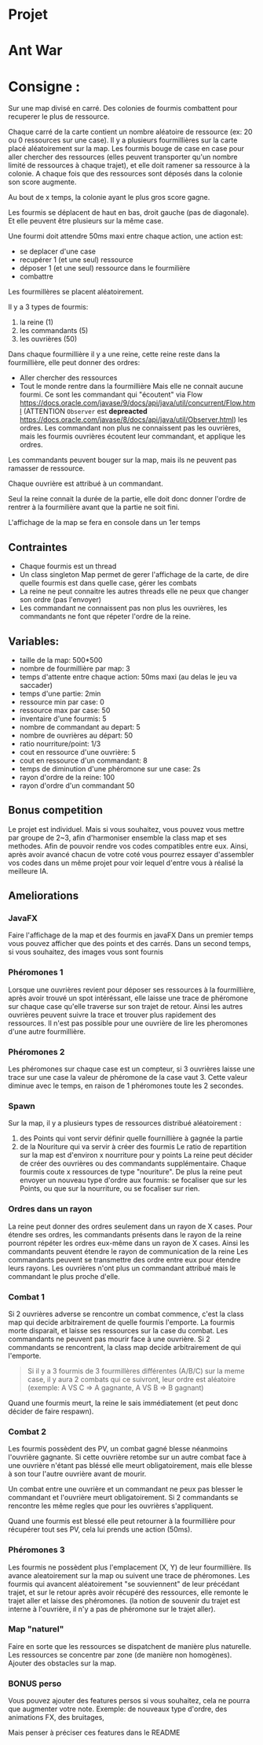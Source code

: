 # Projet
# Ant War


# Consigne :

Sur une map divisé en carré. Des colonies de fourmis combattent pour recuperer le plus de ressource.

Chaque carré de la carte contient un nombre aléatoire de ressource (ex: 20 ou 0 ressources sur une case). Il y a plusieurs fourmillières sur la carte placé aléatoirement sur la map.
Les fourmis bouge de case en case pour aller chercher des ressources (elles peuvent transporter qu'un nombre limité de ressources à chaque trajet), et elle doit ramener sa ressource à la colonie. A chaque fois que des ressources sont déposés dans la colonie son score augmente.

Au bout de x temps, la colonie ayant le plus gros score gagne.

Les fourmis se déplacent de haut en bas, droit gauche (pas de diagonale). Et elle peuvent être plusieurs sur la même case.

Une fourmi doit attendre 50ms maxi entre chaque action, une action est:
- se deplacer d'une case
- recupérer 1 (et une seul) ressource
- déposer 1 (et une seul) ressource dans le fourmilière
- combattre

Les fourmillères se placent aléatoirement.

Il y a 3 types de fourmis:
1. la reine (1)
2. les commandants (5)
3. les ouvrières (50)

Dans chaque fourmillière il y a une reine, cette reine reste dans la fourmillière, elle peut donner des ordres:
- Aller chercher des ressources
- Tout le monde rentre dans la fourmillière
  Mais elle ne connait aucune fourmi. Ce sont les commandant qui "écoutent" via Flow https://docs.oracle.com/javase/9/docs/api/java/util/concurrent/Flow.html (ATTENTION `Observer` est **depreacted** https://docs.oracle.com/javase/8/docs/api/java/util/Observer.html) les ordres. Les commandant non plus ne connaissent pas les ouvrières, mais les fourmis ouvrières écoutent leur commandant, et applique les ordres.

Les commandants peuvent bouger sur la map, mais ils ne peuvent pas ramasser de ressource.

Chaque ouvrière est attribué à un commandant.

Seul la reine connait la durée de la partie, elle doit donc donner l'ordre de rentrer à la fourmilière avant que la partie ne soit fini.

L'affichage de la map se fera en console dans un 1er temps


## Contraintes
- Chaque fourmis est un thread
- Un class singleton Map permet de gerer l'affichage de la carte, de dire quelle fourmis est dans quelle case, gérer les combats
- La reine ne peut connaitre les autres threads elle ne peux que changer son ordre (pas l'envoyer)
- Les commandant ne connaissent pas non plus les ouvrières, les commandants ne font que répeter l'ordre de la reine.


## Variables:
- taille de la map: 500*500
- nombre de fourmillière par map: 3
- temps d'attente entre chaque action: 50ms maxi (au delas le jeu va saccader)
- temps d'une partie: 2min
- ressource min par case: 0
- ressource max par case: 50
- inventaire d'une fourmis: 5
- nombre de commandant au depart: 5
- nombre de ouvrières au départ: 50
- ratio nourriture/point: 1/3
- cout en ressource d'une ouvrière: 5
- cout en ressource d'un commandant: 8
- temps de diminution d'une phéromone sur une case: 2s
- rayon d'ordre de la reine: 100
- rayon d'ordre d'un commandant 50


## Bonus competition
Le projet est individuel. Mais si vous souhaitez, vous pouvez vous mettre par groupe de 2~3, afin d'harmoniser ensemble la class map et ses methodes. Afin de pouvoir rendre vos codes compatibles entre eux. Ainsi, après avoir avancé chacun de votre coté vous pourrez essayer d'assembler vos codes dans un même projet pour voir lequel d'entre vous à réalisé la meilleure IA.

## Ameliorations
### JavaFX
Faire l'affichage de la map et des fourmis en javaFX
Dans un premier temps vous pouvez afficher que des points et des carrés.
Dans un second temps, si vous souhaitez, des images vous sont fournis

### Phéromones 1
Lorsque une ouvrières revient pour déposer ses ressources à la fourmillière, après avoir trouvé un spot intéréssant, elle laisse une trace de phéromone sur chaque case qu'elle traverse sur son trajet de retour. Ainsi les autres ouvrières peuvent suivre la trace et trouver plus rapidement des ressources. Il n'est pas possible pour une ouvrière de lire les pheromones d'une autre fourmillière.


### Phéromones 2
Les phéromones sur chaque case est un compteur, si 3 ouvrières laisse une trace sur une case la valeur de phéromone de la case vaut 3. Cette valeur diminue avec le temps, en raison de 1 phéromones toute les 2 secondes.


### Spawn
Sur la map, il y a plusieurs types de ressources distribué aléatoirement :
1. des Points qui vont servir définir quelle fournillière à gagnée la partie
2. de la Nouriture qui va servir à créer des fourmis
   Le ratio de repartition sur la map est d'environ x nourriture pour y points
   La reine peut décider de créer des ouvrières ou des commandants supplémentaire. Chaque fourmis coute x ressources de type "nouriture".
   De plus la reine peut envoyer un nouveau type d'ordre aux fourmis: se focaliser que sur les Points, ou que sur la nourriture, ou se focaliser sur rien.


### Ordres dans un rayon
La reine peut donner des ordres seulement dans un rayon de X cases. Pour étendre ses ordres, les commandants présents dans le rayon de la reine pourront répéter les ordres eux-même dans un rayon de X cases. Ainsi les commandants peuvent étendre le rayon de communication de la reine
Les commandants peuvent se transmettre des ordre entre eux pour étendre leurs rayons.
Les ouvrières n'ont plus un commandant attribué mais le commandant le plus proche d'elle.


### Combat 1
Si 2 ouvrières adverse se rencontre un combat commence, c'est la class map qui decide arbitrairement de quelle fourmis l'emporte. La fourmis morte disparait, et laisse ses ressources sur la case du combat.
Les commandants ne peuvent pas mourir face à une ouvrière. Si 2 commandants se rencontrent, la class map decide arbitrairement de qui l'emporte.
> Si il y a 3 fourmis de 3 fourmillères différentes (A/B/C) sur la meme case, il y aura 2 combats qui ce suivront, leur ordre est aléatoire (exemple: A VS C => A gagnante, A VS B => B gagnant)

Quand une fourmis meurt, la reine le sais immédiatement (et peut donc décider de faire respawn).

### Combat 2
Les fourmis possèdent des PV, un combat gagné blesse néanmoins l'ouvrière gagnante. Si cette ouvrière retombe sur un autre combat face à une ouvrière n'étant pas bléssé elle meurt obligatoirement, mais elle blesse à son tour l'autre ouvrière avant de mourir.

Un combat entre une ouvrière et un commandant ne peux pas blesser le commandant et l'ouvrière meurt obligatoirement. Si 2 commandants se rencontre les même regles que pour les ouvrières s'appliquent.

Quand une fourmis est blessé elle peut retourner à la fourmillière pour récupérer tout ses PV, cela lui prends une action (50ms).


### Phéromones 3
Les fourmis ne possèdent plus l'emplacement (X, Y) de leur fourmillière. Ils avance aleatoirement sur la map ou suivent une trace de phéromones. Les fourmis qui avancent aléatoirement "se souviennent" de leur précédant trajet, et sur le retour après avoir récupéré des ressources, elle remonte le trajet aller et laisse des phéromones. (la notion de souvenir du trajet est interne à l'ouvrière, il n'y a pas de phéromone sur le trajet aller).


### Map "naturel"
Faire en sorte que les ressources se dispatchent de manière plus naturelle. Les ressources se concentre par zone (de manière non homogènes).
Ajouter des obstacles sur la map.


### BONUS perso
Vous pouvez ajouter des features persos si vous souhaitez, cela ne pourra que augmenter votre note.
Exemple: de nouveaux type d'ordre, des animations FX, des bruitages,

Mais penser à préciser ces features dans le README